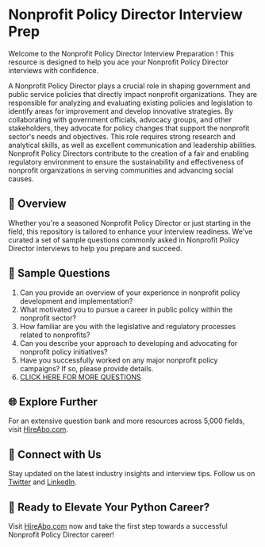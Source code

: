 # Nonprofit Policy Director Interview Prep

Welcome to the Nonprofit Policy Director Interview Preparation ! This resource is designed to help you ace your Nonprofit Policy Director interviews with confidence.

A Nonprofit Policy Director plays a crucial role in shaping government and public service policies that directly impact nonprofit organizations. They are responsible for analyzing and evaluating existing policies and legislation to identify areas for improvement and develop innovative strategies. By collaborating with government officials, advocacy groups, and other stakeholders, they advocate for policy changes that support the nonprofit sector's needs and objectives. This role requires strong research and analytical skills, as well as excellent communication and leadership abilities. Nonprofit Policy Directors contribute to the creation of a fair and enabling regulatory environment to ensure the sustainability and effectiveness of nonprofit organizations in serving communities and advancing social causes.

## 🚀 Overview

Whether you're a seasoned Nonprofit Policy Director or just starting in the field, this repository is tailored to enhance your interview readiness. We've curated a set of sample questions commonly asked in Nonprofit Policy Director interviews to help you prepare and succeed.

## 📝 Sample Questions

1. Can you provide an overview of your experience in nonprofit policy development and implementation?
2. What motivated you to pursue a career in public policy within the nonprofit sector?
3. How familiar are you with the legislative and regulatory processes related to nonprofits?
4. Can you describe your approach to developing and advocating for nonprofit policy initiatives?
5. Have you successfully worked on any major nonprofit policy campaigns? If so, please provide details.
6. [CLICK HERE FOR MORE QUESTIONS](https://hireabo.com/job/17_2_19/Nonprofit%20Policy%20Director)

## 🌐 Explore Further

For an extensive question bank and more resources across 5,000 fields, visit [HireAbo.com](https://www.hireabo.com).

## 📱 Connect with Us

Stay updated on the latest industry insights and interview tips. Follow us on [Twitter](https://twitter.com/hireabo) and [LinkedIn](https://www.linkedin.com/in/hire-abo-3609972a8/).

## 🚀 Ready to Elevate Your Python Career?

Visit [HireAbo.com](https://www.hireabo.com) now and take the first step towards a successful Nonprofit Policy Director career!